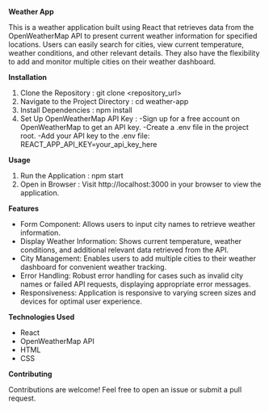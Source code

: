 **Weather App**

This is a weather application built using React that retrieves data from the OpenWeatherMap API to present current weather information for specified locations. Users can easily search for cities, view current temperature, weather conditions, and other relevant details. They also have the flexibility to add and monitor multiple cities on their weather dashboard.


**Installation**

1. Clone the Repository : git clone <repository_url>
2. Navigate to the Project Directory : cd weather-app
3. Install Dependencies : npm install
4. Set Up OpenWeatherMap API Key :
   -Sign up for a free account on OpenWeatherMap to get an API key.
   -Create a .env file in the project root.
   -Add your API key to the .env file: REACT_APP_API_KEY=your_api_key_here


  **Usage**

1. Run the Application : npm start
2. Open in Browser : Visit http://localhost:3000 in your browser to view the application.


**Features**

- Form Component: Allows users to input city names to retrieve weather 
  information.
- Display Weather Information: Shows current temperature, weather 
  conditions, and additional relevant data retrieved from the API.
- City Management: Enables users to add multiple cities to their weather 
  dashboard for convenient weather tracking.
- Error Handling: Robust error handling for cases such as invalid city names 
  or failed API requests, displaying appropriate error messages.
- Responsiveness: Application is responsive to varying screen sizes and 
  devices for optimal user experience.


**Technologies Used**

- React
- OpenWeatherMap API
- HTML
- CSS


**Contributing**

Contributions are welcome! Feel free to open an issue or submit a pull request.



